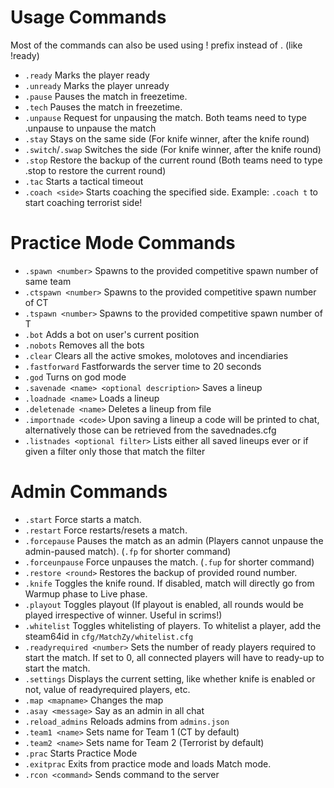 # Usage Commands
Most of the commands can also be used using ! prefix instead of . (like !ready)

- `.ready` Marks the player ready
- `.unready` Marks the player unready
- `.pause` Pauses the match in freezetime.
- `.tech` Pauses the match in freezetime.
- `.unpause` Request for unpausing the match. Both teams need to type .unpause to unpause the match
- `.stay` Stays on the same side (For knife winner, after the knife round)
- `.switch`/`.swap` Switches the side (For knife winner, after the knife round)
- `.stop` Restore the backup of the current round (Both teams need to type .stop to restore the current round)
- `.tac` Starts a tactical timeout
- `.coach <side>` Starts coaching the specified side. Example: `.coach t` to start coaching terrorist side!

# Practice Mode Commands

- `.spawn <number>` Spawns to the provided competitive spawn number of same team
- `.ctspawn <number>` Spawns to the provided competitive spawn number of CT
- `.tspawn <number>` Spawns to the provided competitive spawn number of T
- `.bot` Adds a bot on user's current position
- `.nobots` Removes all the bots
- `.clear` Clears all the active smokes, molotoves and incendiaries
- `.fastforward` Fastforwards the server time to 20 seconds
- `.god` Turns on god mode
- `.savenade <name> <optional description>` Saves a lineup
- `.loadnade <name>` Loads a lineup
- `.deletenade <name>` Deletes a lineup from file
- `.importnade <code>` Upon saving a lineup a code will be printed to chat, alternatively those can be retrieved from the savednades.cfg
- `.listnades <optional filter>` Lists either all saved lineups ever or if given a filter only those that match the filter

# Admin Commands

- `.start` Force starts a match.
- `.restart` Force restarts/resets a match.
- `.forcepause` Pauses the match as an admin (Players cannot unpause the admin-paused match). (`.fp` for shorter command)
- `.forceunpause` Force unpauses the match. (`.fup` for shorter command)
- `.restore <round>` Restores the backup of provided round number.
- `.knife` Toggles the knife round. If disabled, match will directly go from Warmup phase to Live phase.
- `.playout` Toggles playout (If playout is enabled, all rounds would be played irrespective of winner. Useful in scrims!)
- `.whitelist` Toggles whitelisting of players. To whitelist a player, add the steam64id in `cfg/MatchZy/whitelist.cfg`
- `.readyrequired <number>` Sets the number of ready players required to start the match. If set to 0, all connected players will have to ready-up to start the match.
- `.settings` Displays the current setting, like whether knife is enabled or not, value of readyrequired  players, etc.
- `.map <mapname>` Changes the map
- `.asay <message>` Say as an admin in all chat
- `.reload_admins` Reloads admins from `admins.json`
- `.team1 <name>` Sets name for Team 1 (CT by default)
- `.team2 <name>` Sets name for Team 2 (Terrorist by default)
- `.prac` Starts Practice Mode
- `.exitprac` Exits from practice mode and loads Match mode.
- `.rcon <command>` Sends command to the server
